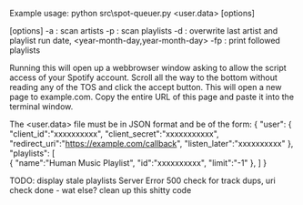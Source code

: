Example usage:
python src\spot-queuer.py <user.data> <lastrun> [options]

[options]
-a : scan artists
-p : scan playlists
-d <date> : overwrite last artist and playlist run date, <year-month-day,year-month-day>
-fp : print followed playlists

Running this will open up a webbrowser window asking to allow the script access of your Spotify
account. Scroll all the way to the bottom without reading any of the TOS and click the accept
button. This will open a new page to example.com. Copy the entire URL of this page and paste
it into the terminal window.

The <user.data> file must be in JSON format and be of the form:
{
    "user":
    {
        "client_id":"xxxxxxxxxx",
        "client_secret":"xxxxxxxxxxx",
        "redirect_uri":"https://example.com/callback",
        "listen_later":"xxxxxxxxxx"
    },
    "playlists":
    [  
        {
            "name":"Human Music Playlist",
            "id":"xxxxxxxxxx",
            "limit":"-1"
        },
    ]
}

TODO:
display stale playlists
Server Error 500
check for track dups, uri check done - wat else?
clean up this shitty code